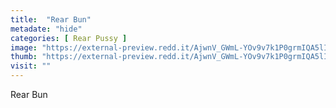 ```yaml
---
title:  "Rear Bun"
metadate: "hide"
categories: [ Rear Pussy ]
image: "https://external-preview.redd.it/AjwnV_GWmL-YOv9v7k1P0grmIQA5lIbZBBafqScsTeg.jpg?auto=webp&s=ba43662a2cefd5fbac5ddb3104a39a0d525f85a5"
thumb: "https://external-preview.redd.it/AjwnV_GWmL-YOv9v7k1P0grmIQA5lIbZBBafqScsTeg.jpg?width=1080&crop=smart&auto=webp&s=cf1d061f6c244c17958aeb44022018a683951e5a"
visit: ""
---
```

Rear Bun
